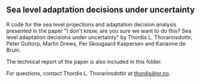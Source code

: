 ## Sea level adaptation decisions under uncertainty

R code for the sea level projections and adaptation decision analysis presented in the paper "I don't know, are you sure we want to do this? Sea level adaptation decisions under uncertainty" by Thordis L. Thorarinsdottir, Peter Guttorp, Martin Drews, Per Skougaard Kaspersen and Karianne de Bruin. 

The technical report of the paper is also included in this folder. 

For questions, contact Thordis L. Thorarinsdottir at thordis@nr.no. 
